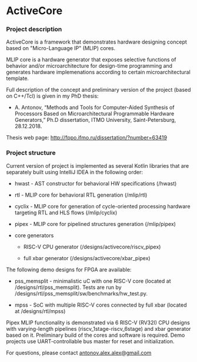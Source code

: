 # ActiveCore

### Project description

ActiveCore is a framework that demonstrates hardware designing concept based on "Micro-Language IP" (MLIP) cores.

MLIP core is a hardware generator that exposes selective functions of behavior and/or microarchitecture for design-time programming and generates hardware implemenations according to certain microarchitectural template.

Full description of the concept and preliminary version of the project (based on C++/Tcl) is given in my PhD thesis:

* A. Antonov, “Methods and Tools for Computer-Aided Synthesis of Processors Based on Microarchitectural Programmable Hardware Generators,” Ph.D dissertation, ITMO University, Saint-Petersburg, 28.12.2018.

Thesis web page: http://fppo.ifmo.ru/dissertation/?number=63419

### Project structure

Current version of project is implemented as several Kotlin libraries that are separately built using IntelliJ IDEA in the following order:

* hwast - AST constructor for behavioral HW specifications (/hwast)

* rtl - MLIP core for behavioral RTL generation (/mlip/rtl)

* cyclix - MLIP core for generation of cycle-oriented processing hardware targeting RTL and HLS flows (/mlip/cyclix)

* pipex - MLIP core for pipelined structures generation (/mlip/pipex)

* core generators

	* RISC-V CPU generator (/designs/activecore/riscv_pipex)

	* full xbar generator (/designs/activecore/xbar_pipex)

The following demo designs for FPGA are available:

* pss_memsplit - minimalistic uC with one RISC-V core (located at /designs/rtl/pss_memsplit). Tests are run by /designs/rtl/pss_memsplit/sw/benchmarks/hw_test.py.

* mpss - SoC with multiple RISC-V cores connected by full xbar (located at /designs/rtl/mpss)

Pipex MLIP functionality is demonstrated via 6 RISC-V (RV32I) CPU designs with varying-length pipelines (riscv_1stage-riscv_6stage) and xbar generator based on it. Preliminary build of the cores and software is required. Demo projects use UART-controllable bus master for reset and initialization.

For questions, please contact antonov.alex.alex@gmail.com
